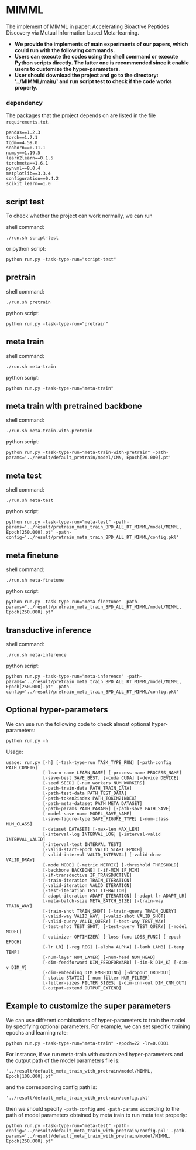 # MIMML
The implement of MIMML in paper: Accelerating Bioactive Peptides Discovery via Mutual Information based Meta-learning.

- **We provide the implements of  main experiments of our papers, which could run with the following commands.**
- **Users can execute the codes using the shell command or execute Python scripts directly. The latter one is recommended since it enable users to customize the hyper-parameters.**
- **User should download the project and go to the directory: '../MIMML/main/' and run script test to check if the code works properly.**



### dependency

The packages that the project depends on are listed in the file `requirements.txt`.

```shell
pandas==1.2.3
torch==1.7.1
tqdm==4.59.0
seaborn==0.11.1
numpy==1.19.5
learn2learn==0.1.5
torchmeta==1.6.1
pynvml==8.0.4
matplotlib==3.3.4
configuration==0.4.2
scikit_learn==1.0
```



## script test

To check whether the project can work normally, we can run 

shell command:

```shell
./run.sh script-test
```

or python script:

```shell
python run.py -task-type-run="script-test"
```



## pretrain

shell command:

```shell
./run.sh pretrain
```

python script:

```shell
python run.py -task-type-run="pretrain"
```



## meta train

shell command:

```shell
./run.sh meta-train
```

python script:

```shell
python run.py -task-type-run="meta-train"
```



## meta train with pretrained backbone

shell command:

```shell
./run.sh meta-train-with-pretrain
```

python script:

```shell
python run.py -task-type-run="meta-train-with-pretrain" -path-params='../result/default_pretrain/model/CNN, Epoch[20.000].pt'
```



## meta test

 shell command:

```shell
./run.sh meta-test
```

python script:

```shell
python run.py -task-type-run="meta-test" -path-params='../result/pretrain_meta_train_BPD_ALL_RT_MIMML/model/MIMML, Epoch[250.000].pt' -path-config='../result/pretrain_meta_train_BPD_ALL_RT_MIMML/config.pkl'
```



## meta finetune

 shell command:

```shell
./run.sh meta-finetune
```

python script:

```shell
python run.py -task-type-run="meta-finetune" -path-params="../result/pretrain_meta_train_BPD_ALL_RT_MIMML/model/MIMML, Epoch[250.000].pt"
```



## transductive inference

 shell command:

```shell
./run.sh meta-inference
```

python script:

```shell
python run.py -task-type-run="meta-inference" -path-params='../result/pretrain_meta_train_BPD_ALL_RT_MIMML/model/MIMML, Epoch[250.000].pt' -path-config='../result/pretrain_meta_train_BPD_ALL_RT_MIMML/config.pkl'
```



## Optional hyper-parameters

We can use run the following code to check almost optional hyper-parameters:

```shell
python run.py -h
```

Usage:

```shell
usage: run.py [-h] [-task-type-run TASK_TYPE_RUN] [-path-config PATH_CONFIG]
              [-learn-name LEARN_NAME] [-process-name PROCESS_NAME]
              [-save-best SAVE_BEST] [-cuda CUDA] [-device DEVICE]
              [-seed SEED] [-num_workers NUM_WORKERS]
              [-path-train-data PATH_TRAIN_DATA]
              [-path-test-data PATH_TEST_DATA]
              [-path-token2index PATH_TOKEN2INDEX]
              [-path-meta-dataset PATH_META_DATASET]
              [-path-params PATH_PARAMS] [-path-save PATH_SAVE]
              [-model-save-name MODEL_SAVE_NAME]
              [-save-figure-type SAVE_FIGURE_TYPE] [-num-class NUM_CLASS]
              [-dataset DATASET] [-max-len MAX_LEN]
              [-interval-log INTERVAL_LOG] [-interval-valid INTERVAL_VALID]
              [-interval-test INTERVAL_TEST]
              [-valid-start-epoch VALID_START_EPOCH]
              [-valid-interval VALID_INTERVAL] [-valid-draw VALID_DRAW]
              [-mode MODE] [-metric METRIC] [-threshold THRESHOLD]
              [-backbone BACKBONE] [-if-MIM IF_MIM]
              [-if-transductive IF_TRANSDUCTIVE]
              [-train-iteration TRAIN_ITERATION]
              [-valid-iteration VALID_ITERATION]
              [-test-iteration TEST_ITERATION]
              [-adapt-iteration ADAPT_ITERATION] [-adapt-lr ADAPT_LR]
              [-meta-batch-size META_BATCH_SIZE] [-train-way TRAIN_WAY]
              [-train-shot TRAIN_SHOT] [-train-query TRAIN_QUERY]
              [-valid-way VALID_WAY] [-valid-shot VALID_SHOT]
              [-valid-query VALID_QUERY] [-test-way TEST_WAY]
              [-test-shot TEST_SHOT] [-test-query TEST_QUERY] [-model MODEL]
              [-optimizer OPTIMIZER] [-loss-func LOSS_FUNC] [-epoch EPOCH]
              [-lr LR] [-reg REG] [-alpha ALPHA] [-lamb LAMB] [-temp TEMP]
              [-num-layer NUM_LAYER] [-num-head NUM_HEAD]
              [-dim-feedforward DIM_FEEDFORWARD] [-dim-k DIM_K] [-dim-v DIM_V]
              [-dim-embedding DIM_EMBEDDING] [-dropout DROPOUT]
              [-static STATIC] [-num-filter NUM_FILTER]
              [-filter-sizes FILTER_SIZES] [-dim-cnn-out DIM_CNN_OUT]
              [-output-extend OUTPUT_EXTEND]
```



## Example to customize the super parameters

We can use different combinations of hyper-parameters to train the model by specifying optional parameters. For example, we can set specific training epochs and learning rate:

```shell
python run.py -task-type-run="meta-train" -epoch=22 -lr=0.0001
```



For instance, if we run meta-train with customized hyper-parameters and the output path of the model parameters file is:

```
'../result/default_meta_train_with_pretrain/model/MIMML, Epoch[100.000].pt'
```

 and the corresponding config path is:

```
'../result/default_meta_train_with_pretrain/config.pkl'
```

 then we should  specify `-path-config` and `-path-params` according to the path of model parameters obtained by meta train to run meta test properly:

```shell
python run.py -task-type-run="meta-test" -path-config='../result/default_meta_train_with_pretrain/config.pkl' -path-params='../result/default_meta_train_with_pretrain/model/MIMML, Epoch[250.000].pt'
```



